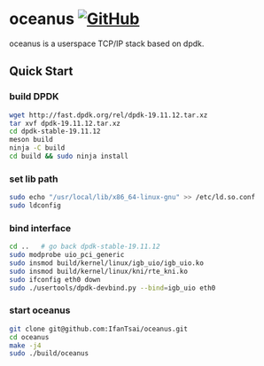 # oceanus [![GitHub](https://img.shields.io/github/license/IfanTsai/oceanus?style=flat)](https://github.com/IfanTsai/oceanus/blob/master/LICENSE)

oceanus is a userspace TCP/IP stack based on dpdk.

## Quick Start

### build DPDK

```bash
wget http://fast.dpdk.org/rel/dpdk-19.11.12.tar.xz
tar xvf dpdk-19.11.12.tar.xz
cd dpdk-stable-19.11.12
meson build
ninja -C build
cd build && sudo ninja install
```

### set lib path
```bash
sudo echo "/usr/local/lib/x86_64-linux-gnu" >> /etc/ld.so.conf
sudo ldconfig
```

### bind interface
```bash
cd ..   # go back dpdk-stable-19.11.12
sudo modprobe uio_pci_generic
sudo insmod build/kernel/linux/igb_uio/igb_uio.ko
sudo insmod build/kernel/linux/kni/rte_kni.ko
sudo ifconfig eth0 down
sudo ./usertools/dpdk-devbind.py --bind=igb_uio eth0
```

### start oceanus
```bash
git clone git@github.com:IfanTsai/oceanus.git
cd oceanus
make -j4
sudo ./build/oceanus
```
